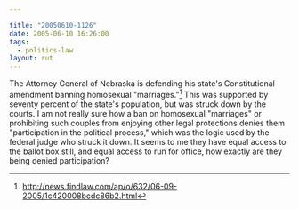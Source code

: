 ```yaml
---

title: "20050610-1126"
date: 2005-06-10 16:26:00
tags:
  - politics-law
layout: rut
---
```


The Attorney General of Nebraska is defending his state's
Constitutional amendment banning homosexual "marriages."[^1] This
was supported by seventy percent of the state's population, but
was struck down by the courts.  I am not really sure how a ban on
homosexual "marriages" or prohibiting such couples from enjoying
other legal protections denies them "participation in the political
process," which was the logic used by the federal judge who struck
it down.  It seems to me they have equal access to the ballot box
still, and equal access to run for office, how exactly are they
being denied participation?

[^1]: http://news.findlaw.com/ap/o/632/06-09-2005/1c420008bcdc86b2.html


